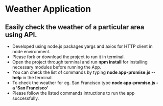 # Weather Application
## Easily check the weather of a particular area using API.

* Developed using node.js packages yargs and axios for HTTP client in node environment.
* Please fork or download the project to run it in terminal.
* Open the project through terminal and run **npm install** for installing necessary modules before running the App.
* You can check the list of commands by typing **node app-promise.js --help** in the terminal.
* To check the weather for eg. San Francisco type **node app-promise.js -a 'San Francisco'**
* Please follow the listed commands intructions to run the app successfully.